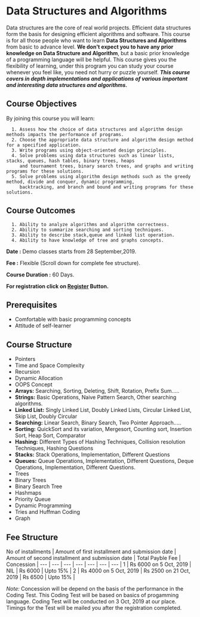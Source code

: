# Data Structures and Algorithms

Data structures are the core of real world projects. Efficient data structures form the basis for designing efficient algorithms and software. This course is for all those people who want to learn **Data Structures and Algorithms** from basic to advance level. **We don't expect you to have any prior knowledge on Data Structure and Algorithm**, but a basic prior knowledge of a programming language will be helpful. This course gives you the flexibility of learning, under this program you can study your course whenever you feel like, you need not hurry or puzzle yourself. ***This course covers in depth implementations and applications of various important and interesting data structures and algorithms.***




## Course Objectives

By joining this course you will learn: 

```
  1. Assess how the choice of data structures and algorithm design methods impacts the performance of programs.
  2. Choose the appropriate data structure and algorithm design method for a specified application.
  3. Write programs using object-oriented design principles.
  4. Solve problems using data structures such as linear lists, stacks, queues, hash tables, binary trees, heaps
     and tournament trees, binary search trees, and graphs and writing programs for these solutions.
  5. Solve problems using algorithm design methods such as the greedy method, divide and conquer, dynamic programming,
     backtracking, and branch and bound and writing programs for these solutions.  
```
## Course Outcomes

```
  1. Ability to analyze algorithms and algorithm correctness.
  2. Ability to summarize searching and sorting techniques.
  3. Ability to describe stack,queue and linked list operation.
  4. Ability to have knowledge of tree and graphs concepts.
```
**Date :** Demo classes starts from 28 September,2019.

**Fee :** Flexible (Scroll down for complete fee structure).

**Course Duration :** 60 Days.

**For registration click on <a href="https://docs.google.com/forms/d/e/1FAIpQLScfvWJPPMnzERkS_UNmWbK4lTBGK0gyjQ9yHsrHVOFf80KasA/viewform" class="w3-bar-item w3-button">Register</a> Button.**

## Prerequisites

- Comfortable with basic programming concepts 
- Attitude of self-learner

## Course Structure

- Pointers
- Time and Space Complexity
- Recursion
- Dynamic Allocation
- OOPS Concept
- **Arrays:** Searching, Sorting, Deleting, Shift, Rotation, Prefix Sum.....
- **Strings:** Basic Operations, Naive Pattern Search, Other searching algorithms.
- **Linked List:** Singly Linked List, Doubly Linked Lists, Circular Linked List, Skip List, Doubly Circular
- **Searching:** Linear Search, Binary Search, Two Pointer Approach.....
- **Sorting:** QuickSort and its variation, Mergesort, Counting sort, Insertion Sort, Heap Sort, Comparator
- **Hashing:** Different Types of Hashing Techniques, Collision resolution Techniques, Hashing Questions
- **Stacks:** Stack Operations, Implementation, Different Questions
- **Queues:** Queue Operations, Implementation, Different Questions, Deque Operations, Implementation, Different Questions.
- Trees
- Binary Trees
- Binary Search Tree
- Hashmaps
- Priority Queue
- Dynamic Programming
- Tries and Huffman Coding
- Graph

## Fee Structure

 No of installments | Amount of first installment and submission date | Amount of second installment and submission date | Total Payble Fee | Concession |
--- | --- | --- | --- | --- | --- | --- |
1 | Rs 6000 on 5 Oct, 2019 |           NIL           | Rs 6000 | Upto 15% |
2 | Rs 4000 on 5 Oct, 2019 | Rs 2500 on 21 Oct, 2019 | Rs 6500 | Upto 15% |

*Note:* Concession will be depend on the basis of the performance in the Coding Test. This Coding Test will be based on basics of progamming language. Coding Test will be conducted on 3 Oct, 2019 at our place. Timings for the Test will be mailed you after the registration completed.
